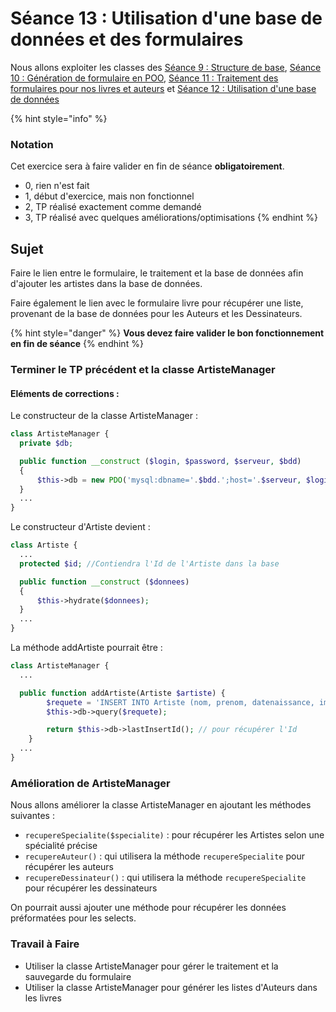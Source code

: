 # Séance 13 : Utilisation d'une base de données et des formulaires

Nous allons exploiter les classes des [Séance 9 : Structure de base](seance-9.md), [Séance 10 : Génération de formulaire en POO](seance-10.md), [Séance 11 : Traitement des formulaires pour nos livres et auteurs](seance-11.md) et [Séance 12 : Utilisation d'une base de données](seance-12.md)

{% hint style="info" %}
### Notation

Cet exercice sera à faire valider en fin de séance **obligatoirement**.

* 0, rien n'est fait
* 1, début d'exercice, mais non fonctionnel
* 2, TP réalisé exactement comme demandé
* 3, TP réalisé avec quelques améliorations/optimisations
{% endhint %}

## Sujet

Faire le lien entre le formulaire, le traitement et la base de données afin d'ajouter les artistes dans la base de données.

Faire également le lien avec le formulaire livre pour récupérer une liste, provenant de la base de données pour les Auteurs et les Dessinateurs.

{% hint style="danger" %}
**Vous devez faire valider le bon fonctionnement en fin de séance**
{% endhint %}

### Terminer le TP précédent et la classe ArtisteManager

#### Eléments de corrections :

Le constructeur de la classe ArtisteManager :

```php
class ArtisteManager {
  private $db;

  public function __construct ($login, $password, $serveur, $bdd)
  {
      $this->db = new PDO('mysql:dbname='.$bdd.';host='.$serveur, $login, $password);
  }
  ...
}
```

Le constructeur d'Artiste devient :

```php
class Artiste {
  ...
  protected $id; //Contiendra l'Id de l'Artiste dans la base

  public function __construct ($donnees)
  {
      $this->hydrate($donnees);
  }
  ...
}
```

La méthode addArtiste pourrait être :

```php
class ArtisteManager {
  ...

  public function addArtiste(Artiste $artiste) {
        $requete = 'INSERT INTO Artiste (nom, prenom, datenaissance, image, specialite) VALUES ("'.$artiste->getNom().'", "'.$artiste->getPrenom().'", "'.$artiste->getDateNaissance().'", "'.$artiste->getImage().'", "'.$artiste->getSpecialite().'")';
        $this->db->query($requete);

        return $this->db->lastInsertId(); // pour récupérer l'Id
    }
  ...
}
```

### Amélioration de ArtisteManager

Nous allons améliorer la classe ArtisteManager en ajoutant les méthodes suivantes :

* `recupereSpecialite($specialite)` : pour récupérer les Artistes selon une spécialité précise
* `recupereAuteur()` : qui utilisera la méthode `recupereSpecialite` pour récupérer les auteurs
* `recupereDessinateur()` : qui utilisera la méthode `recupereSpecialite` pour récupérer les dessinateurs

On pourrait aussi ajouter une méthode pour récupérer les données préformatées pour les selects.

### Travail à Faire

* Utiliser la classe ArtisteManager pour gérer le traitement et la sauvegarde du formulaire
* Utiliser la classe ArtisteManager pour générer les listes d'Auteurs dans les livres

